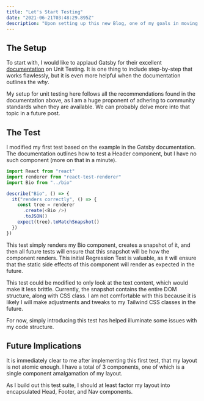 ```yaml
---
title: "Let's Start Testing"
date: "2021-06-21T03:48:29.895Z"
description: "Upon setting up this new Blog, one of my goals in moving the codebase to a JS-based platform (Gatsby), was to begin delving into unit testing with Jest. Let's consider how one initial test can help illuminate key code organization changes for my consideration moving forward."
---
```


## The Setup

To start with, I would like to applaud Gatsby for their excellent 
[documentation](https://www.gatsbyjs.com/docs/how-to/testing/unit-testing/) on Unit Testing. It is one thing to include step-by-step that works flawlessly, but it is even more helpful when the documentation outlines the *why*.

My setup for unit testing here follows all the recommendations found in the documentation above, as I am a huge proponent of adhering to community standards when they are available. We can probably delve more into that topic in a future post. 

## The Test

I modified my first test based on the example in the Gatsby documentation. The documentation outlines how to test a Header component, but I have no such component (more on that in a minute).

```js
import React from "react"
import renderer from "react-test-renderer"
import Bio from "../bio"

describe("Bio", () => {
  it("renders correctly", () => {
    const tree = renderer
      .create(<Bio />)
      .toJSON()
    expect(tree).toMatchSnapshot()
  })
})
```

This test simply renders my Bio component, creates a snapshot of it, and then all future tests will ensure that this snapshot will be how the component renders. This initial Regression Test is valuable, as it will ensure that the static side effects of this component will render as expected in the future.

This test could be modified to only look at the text content, which would make it less brittle. Currently, the snapshot contains the entire DOM structure, along with CSS class. I am not comfortable with this because it is likely I will make adjustments and tweaks to my Tailwind CSS classes in the future.

For now, simply introducing this test has helped illuminate some issues with my code structure.

## Future Implications

It is immediately clear to me after implementing this first test, that my layout is not atomic enough. I have a total of 3 components, one of which is a single component amalgamation of my layout. 

As I build out this test suite, I should at least factor my layout into encapsulated Head, Footer, and Nav components.
